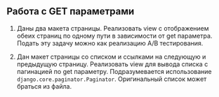 ## Работа с GET параметрами

1. Даны два макета страницы.
  Реализовать view с отображением обеих страниц по одному пути в зависимости от get параметра.
  Подать эту задачу можно как реализацию A/B тестирования.

2. Дан макет страницы со списком и ссылками на следующую и предыдущую страницу.
  Реализовать view для вывода списка с пагинацией по get параметру.
  Подразумевается использование `django.core.paginator.Paginator`.
  Оригинальный список может браться из файла.
